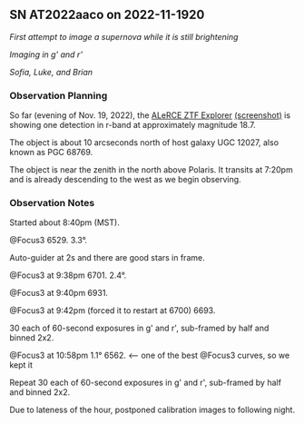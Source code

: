 ## SN AT2022aaco on 2022-11-1920

*First attempt to image a supernova while it is still brightening*

*Imaging in g' and r'*

*Sofia, Luke, and Brian*

### Observation Planning

So far (evening of Nov. 19, 2022), the [ALeRCE ZTF Explorer](https://alerce.online/object/ZTF22abtlbcn) [(screenshot)](./Screenshot-ALeRCE.png) is showing one detection in r-band at approximately magnitude 18.7.

The object is about 10 arcseconds north of host galaxy UGC 12027, also known as PGC 68769.

The object is near the zenith in the north above Polaris. It transits at 7:20pm and is already descending to the west as we begin observing.

### Observation Notes

Started about 8:40pm (MST).

@Focus3 6529. 3.3&deg;.

Auto-guider at 2s and there are good stars in frame.

@Focus3 at 9:38pm 6701. 2.4&deg;.

@Focus3 at 9:40pm 6931.

@Focus3 at 9:42pm (forced it to restart at 6700) 6693.

30 each of 60-second exposures in g' and r', sub-framed by half and binned 2x2.

@Focus3 at 10:58pm 1.1&deg; 6562. <-- one  of the best @Focus3 curves, so we kept it

Repeat 30 each of 60-second exposures in g' and r', sub-framed by half and binned 2x2.

Due to lateness of the hour, postponed calibration images to following night.
